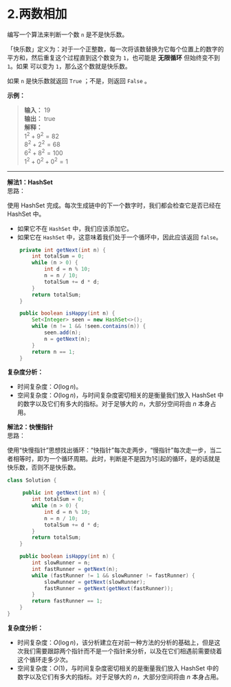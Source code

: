 # 2.两数相加

编写一个算法来判断一个数 `n` 是不是快乐数。

「快乐数」定义为：对于一个正整数，每一次将该数替换为它每个位置上的数字的平方和，然后重复这个过程直到这个数变为 `1`，也可能是 **无限循环** 但始终变不到 `1`。如果 可以变为 `1`，那么这个数就是快乐数。

如果 `n` 是快乐数就返回 `True` ；不是，则返回 `False` 。

**示例：**  
>**输入：** 19  
>**输出：** true  
>**解释：**  
>$1^2 + 9^2 = 82$  
>$8^2 + 2^2 = 68$  
>$6^2 + 8^2 = 100$  
>$1^2 + 0^2 + 0^2 = 1$  

---

**解法1：HashSet**  
思路：  

使用 HashSet 完成。每次生成链中的下一个数字时，我们都会检查它是否已经在 HashSet 中。

* 如果它不在 `HashSet` 中，我们应该添加它。
* 如果它在 `HashSet` 中，这意味着我们处于一个循环中，因此应该返回 `false`。

```Java
    private int getNext(int n) {
        int totalSum = 0;
        while (n > 0) {
            int d = n % 10;
            n = n / 10;
            totalSum += d * d;
        }
        return totalSum;
    }

    public boolean isHappy(int n) {
        Set<Integer> seen = new HashSet<>();
        while (n != 1 && !seen.contains(n)) {
            seen.add(n);
            n = getNext(n);
        }
        return n == 1;
    }
```

**复杂度分析：**  

* 时间复杂度：$O(\log n)$。  
* 空间复杂度：$O(\log n)$，与时间复杂度密切相关的是衡量我们放入 HashSet 中的数字以及它们有多大的指标。对于足够大的 $n$，大部分空间将由 $n$ 本身占用。

**解法2：快慢指针**  
思路：  

使用“快慢指针”思想找出循环：“快指针”每次走两步，“慢指针”每次走一步，当二者相等时，即为一个循环周期。此时，判断是不是因为1引起的循环，是的话就是快乐数，否则不是快乐数。

```Java
class Solution {

     public int getNext(int n) {
        int totalSum = 0;
        while (n > 0) {
            int d = n % 10;
            n = n / 10;
            totalSum += d * d;
        }
        return totalSum;
    }

    public boolean isHappy(int n) {
        int slowRunner = n;
        int fastRunner = getNext(n);
        while (fastRunner != 1 && slowRunner != fastRunner) {
            slowRunner = getNext(slowRunner);
            fastRunner = getNext(getNext(fastRunner));
        }
        return fastRunner == 1;
    }
}
```

**复杂度分析：**  

* 时间复杂度：$O(\log n)$，该分析建立在对前一种方法的分析的基础上，但是这次我们需要跟踪两个指针而不是一个指针来分析，以及在它们相遇前需要绕着这个循环走多少次。  
* 空间复杂度：$O(1)$，与时间复杂度密切相关的是衡量我们放入 HashSet 中的数字以及它们有多大的指标。对于足够大的 $n$，大部分空间将由 $n$ 本身占用。
